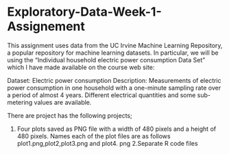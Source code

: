 # Exploratory-Data-Week-1-Assignement
This assignment uses data from the UC Irvine Machine Learning Repository, a popular repository for machine learning datasets. In particular, we will be using the “Individual household electric power consumption Data Set” which I have made available on the course web site:

Dataset: Electric power consumption 
Description: Measurements of electric power consumption in one household with a one-minute sampling rate over a period of almost 4 years. Different electrical quantities and some sub-metering values are available.

There are project has the following projects;
1. Four plots saved as PNG file with a width of 480 pixels and a height of 480 pixels. Names each of the plot files are as follows plot1.png,plot2,plot3.png and plot4. png
2.Separate R code files
